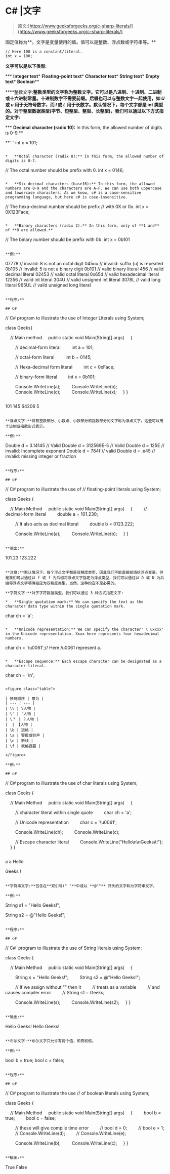 # C# |文字

> 原文:[https://www.geeksforgeeks.org/c-sharp-literals/](https://www.geeksforgeeks.org/c-sharp-literals/)

固定值称为**。文字是变量使用的值。值可以是整数、浮点数或字符串等。**

```
// Here 100 is a constant/literal.
int x = 100; 
```

**文字可以是以下类型:**

***   **Integer text***   **Floating-point text***   **Character text***   **String text***   **Empty text***   **Boolean****

****整数文字:**整数类型的文字称为整数文字。它可以是八进制、十进制、二进制或十六进制常量。十进制数字不需要前缀。后缀也可以与整数文字一起使用，如 *U* 或 *u* 用于无符号数字，而 *l* 或 *L* 用于长数字。默认情况下，每个文字都是 int 类型的。对于整型数据类型(字节、短整型、整型、长整型)，我们可以通过以下方式指定文字:**

***   **Decimal character (radix 10):** In this form, the allowed number of digits is 0-9.**

 **```
int x = 101;

```

*   **Octal character (radix 8):** In this form, the allowed number of digits is 0-7.

```
// The octal number should be prefix with 0.
int x = 0146; 

```

*   **Six decimal characters (base16):** In this form, the allowed numbers are 0-9 and the characters are A-F. We can use both uppercase and lowercase characters. As we know, c# is a case-sensitive programming language, but here c# is case-insensitive.

```
// The hexa-decimal number should be prefix
// with 0X or 0x.
int x = 0X123Face; 

```

*   **Binary characters (radix 2):** In this form, only of **1 and** of **0 are allowed.**

```
// The binary number should be prefix with 0b.
int x = 0b101

```

**例:**

```
07778    // invalid: 8 is not an octal digit 
045uu    // invalid: suffix (u) is repeated
0b105    // invalid: 5 is not a binary digit
0b101    // valid binary literal
456      // valid decimal literal
02453    // valid octal literal 
0x65d    // valid hexadecimal literal 
12356    // valid int literal 
304U     // valid unsigned int literal 
3078L    // valid long literal 
965UL    // valid unsigned long literal 

```

**程序:**

## C#

```
// C# program to illustrate the use of Integer Literals
using System;

class Geeks{

    // Main method
    public static void Main(String[] args)
    {

        // decimal-form literal
        int a = 101;

        // octal-form literal
        int b = 0145;

        // Hexa-decimal form literal
        int c = 0xFace;

        // binary-form literal
        int x = 0b101;

        Console.WriteLine(a);
        Console.WriteLine(b);
        Console.WriteLine(c);
        Console.WriteLine(x);
    }
}
```

```
101
145
64206
5

```

**浮点文字:**具有整数部分、小数点、小数部分和指数部分的文字称为浮点文字。这些可以用十进制或指数形式表示。

**例:**

```
Double d = 3.14145       // Valid
Double d = 312569E-5      // Valid
Double d = 125E             // invalid: Incomplete exponent 
Double d = 784f            // valid
Double d = .e45           // invalid: missing integer or fraction

```

**程序:**

## c#

```
// C# program to illustrate the use of
// floating-point literals
using System;

class Geeks {

    // Main Method
    public static void Main(String[] args)
    {
        // decimal-form literal
        double a = 101.230;

        // It also acts as decimal literal
        double b = 0123.222;

        Console.WriteLine(a);
        Console.WriteLine(b);
    }
}
```

**输出:**

```
101.23
123.222

```

**注意:**默认情况下，每个浮点文字都是双精度类型，因此我们不能直接赋值给浮点变量。但是我们可以通过以 f 或 f 为后缀将浮点文字指定为浮点类型，我们可以通过以 D 或 D 为后缀将浮点文字明确指定为双精度类型，当然，这种约定不是必需的。

**字符文字:**对于字符数据类型，我们可以通过 3 种方式指定文字:

*   **Single quotation mark:** We can specify the text as the character data type within the single quotation mark.

```
char ch = 'a';

```

*   **Unicode representation:** We can specify the character' \ uxxxx' in the Unicode representation. Xxxx here represents four hexadecimal numbers.

```
char ch = '\u0061';// Here /u0061 represent a.

```

*   **Escape sequence:** Each escape character can be designated as a character literal.

```
char ch = '\n';

```

<figure class="table">

| 换码顺序 | 意为 |
| --- | --- |
| \\ | \人物 |
| \' | '人物 |
| \？ | ？人物 |
|  | 【人物 |
| \b | 退格 |
| \a | 警报或铃声 |
| \n | 新线 |
| \f | 表格提要 |

</figure>

**例:**

## c#

```
// C# program to illustrate the use of char literals
using System;

class Geeks {

    // Main Method
    public static void Main(String[] args)
    {

        // character literal within single quote
        char ch = 'a';

        // Unicode representation
        char c = '\u0061';

        Console.WriteLine(ch);
        Console.WriteLine(c);

        // Escape character literal
        Console.WriteLine("Hello\n\nGeeks\t!");
    }
}
```

```
a
a
Hello

Geeks    !

```

**字符串文字:**包含在**双引号(" "**中或以 **@""** 开头的文字称为字符串文字。

**例:**

```
String s1 = "Hello Geeks!";

String s2 = @"Hello Geeks!";

```

**程序:**

## c#

```
// C#  program to illustrate the use of String literals
using System;

class Geeks {

    // Main Method
    public static void Main(String[] args)
    {

        String s = "Hello Geeks!";
        String s2 = @"Hello Geeks!";

        // If we assign without "" then it
        // treats as a variable
        // and causes compiler error
        // String s1 = Geeks;

        Console.WriteLine(s);
        Console.WriteLine(s2);
    }
}
```

**输出:**

```
Hello Geeks!
Hello Geeks!

```

**布尔文字:**布尔文字只允许有两个值，即真和假。

**例:**

```
bool b = true;
bool c = false;

```

**程序:**

## c#

```
// C# program to illustrate the use
// of boolean literals
using System;

class Geeks {

    // Main Method
    public static void Main(String[] args)
    {
        bool b = true;
        bool c = false;

        // these will give compile time error
        // bool d = 0;
        // bool e = 1;
        // Console.WriteLine(d);
        // Console.WriteLine(e);

        Console.WriteLine(b);
        Console.WriteLine(c);
    }
}
```

**输出:**

```
True
False

```**